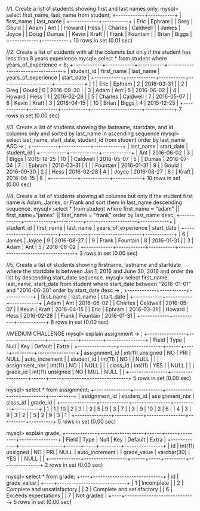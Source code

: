 //1. Create a list of students showing first and last names only.
mysql> select first_name, last_name from student;
+------------+-----------+
| first_name | last_name |
+------------+-----------+
| Eric       | Ephram    |
| Greg       | Gould     |
| Adam       | Ant       |
| Howard     | Hess      |
| Charles    | Caldwell  |
| James      | Joyce     |
| Doug       | Dumas     |
| Kevin      | Kraft     |
| Frank      | Fountain  |
| Brian      | Biggs     |
+------------+-----------+
10 rows in set (0.01 sec)


//2. Create a list of students with all the columns but only if the student has less than 8 years experience
mysql> select * from student where years_of_experience < 8;
+------------+------------+-----------+---------------------+------------+
| student_id | first_name | last_name | years_of_experience | start_date |
+------------+------------+-----------+---------------------+------------+
|          1 | Eric       | Ephram    |                   2 | 2016-03-31 |
|          2 | Greg       | Gould     |                   6 | 2016-09-30 |
|          3 | Adam       | Ant       |                   5 | 2016-06-02 |
|          4 | Howard     | Hess      |                   1 | 2016-02-28 |
|          5 | Charles    | Caldwell  |                   7 | 2016-05-07 |
|          8 | Kevin      | Kraft     |                   3 | 2016-04-15 |
|         10 | Brian      | Biggs     |                   4 | 2015-12-25 |
+------------+------------+-----------+---------------------+------------+
7 rows in set (0.00 sec)


//3. Create a list of students showing the lastname, startdate, and id columns only and sorted by last_name in ascending sequence
mysql> select last_name, start_date, student_id from student order by last_name ASC
    -> ;
+-----------+------------+------------+
| last_name | start_date | student_id |
+-----------+------------+------------+
| Ant       | 2016-06-02 |          3 |
| Biggs     | 2015-12-25 |         10 |
| Caldwell  | 2016-05-07 |          5 |
| Dumas     | 2016-07-04 |          7 |
| Ephram    | 2016-03-31 |          1 |
| Fountain  | 2016-01-31 |          9 |
| Gould     | 2016-09-30 |          2 |
| Hess      | 2016-02-28 |          4 |
| Joyce     | 2016-08-27 |          6 |
| Kraft     | 2016-04-15 |          8 |
+-----------+------------+------------+
10 rows in set (0.00 sec)


//4. Create a list of students showing all columns but only if the student first name is Adam, James, or Frank and sort them in last_name descending sequence.
mysql> select * from student where first_name = "adam" || first_name="james" || first_name = "frank" order by last_name desc;
+------------+------------+-----------+---------------------+------------+
| student_id | first_name | last_name | years_of_experience | start_date |
+------------+------------+-----------+---------------------+------------+
|          6 | James      | Joyce     |                   9 | 2016-08-27 |
|          9 | Frank      | Fountain  |                   8 | 2016-01-31 |
|          3 | Adam       | Ant       |                   5 | 2016-06-02 |
+------------+------------+-----------+---------------------+------------+
3 rows in set (0.00 sec)


//5. Create a list of students showing firstname, lastname and startdate where the startdate is between Jan 1, 2016 and June 30, 2016 and order the list by descending start_date sequence.
mysql> select first_name, last_name, start_date from student where start_date between "2016-01-01" and "2016-06-30" order by start_date desc
    -> ;
+------------+-----------+------------+
| first_name | last_name | start_date |
+------------+-----------+------------+
| Adam       | Ant       | 2016-06-02 |
| Charles    | Caldwell  | 2016-05-07 |
| Kevin      | Kraft     | 2016-04-15 |
| Eric       | Ephram    | 2016-03-31 |
| Howard     | Hess      | 2016-02-28 |
| Frank      | Fountain  | 2016-01-31 |
+------------+-----------+------------+
6 rows in set (0.00 sec)


//MEDIUM CHALLENGE
mysql> explain assignment
    -> ;
+----------------+------------------+------+-----+---------+----------------+
| Field          | Type             | Null | Key | Default | Extra          |
+----------------+------------------+------+-----+---------+----------------+
| assignment_id  | int(11) unsigned | NO   | PRI | NULL    | auto_increment |
| student_id     | int(11)          | NO   |     | NULL    |                |
| assignment_nbr | int(11)          | NO   |     | NULL    |                |
| class_id       | int(11)          | YES  |     | NULL    |                |
| grade_id       | int(11) unsigned | NO   | MUL | NULL    |                |
+----------------+------------------+------+-----+---------+----------------+
5 rows in set (0.00 sec)


mysql> select * from assignment;
+---------------+------------+----------------+----------+----------+
| assignment_id | student_id | assignment_nbr | class_id | grade_id |
+---------------+------------+----------------+----------+----------+
|             1 |          1 |             10 |        2 |        3 |
|             2 |          5 |              9 |        3 |        7 |
|             3 |          9 |             10 |        2 |        6 |
|             4 |          3 |              9 |        3 |        2 |
|             5 |          2 |              9 |        3 |        1 |
+---------------+------------+----------------+----------+----------+
5 rows in set (0.00 sec)

mysql> explain grade;
+-------------+------------------+------+-----+---------+----------------+
| Field       | Type             | Null | Key | Default | Extra          |
+-------------+------------------+------+-----+---------+----------------+
| id          | int(11) unsigned | NO   | PRI | NULL    | auto_increment |
| grade_value | varchar(30)      | YES  |     | NULL    |                |
+-------------+------------------+------+-----+---------+----------------+
2 rows in set (0.00 sec)

mysql> select * from grade;
+----+-----------------------------+
| id | grade_value                 |
+----+-----------------------------+
|  1 | Incomplete                  |
|  2 | Complete and unsatisfactory |
|  3 | Complete and satisfactory   |
|  6 | Exceeds expectations        |
|  7 | Not graded                  |
+----+-----------------------------+
5 rows in set (0.00 sec)
